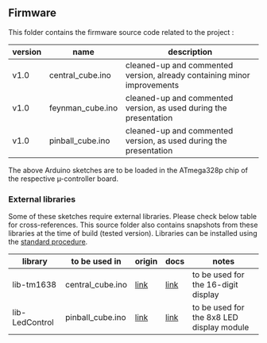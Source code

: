 ## Firmware

This folder contains the firmware source code related to the project :

version | name             | description
--------|------------------|------------------------------------------------------------------------
v1.0    | central_cube.ino | cleaned-up and commented version, already containing minor improvements
v1.0    | feynman_cube.ino | cleaned-up and commented version, as used during the presentation
v1.0    | pinball_cube.ino | cleaned-up and commented version, as used during the presentation

The above Arduino sketches are to be loaded in the ATmega328p chip of the respective µ-controller board.

### External libraries
Some of these sketches require external libraries. Please check below table for cross-references. This source folder also contains snapshots from these libraries at the time of build (tested version). Libraries can be installed using the [standard procedure](https://www.arduino.cc/en/Guide/Libraries).

library        | to be used in    | origin                                               | docs                                                     | notes
---------------|------------------|------------------------------------------------------|----------------------------------------------------------|------------------------------------
lib-tm1638     | central_cube.ino | [link](https://github.com/rjbatista/tm1638-library/) | [link](https://github.com/rjbatista/tm1638-library/wiki) | to be used for the 16-digit display
lib-LedControl | pinball_cube.ino | [link](https://github.com/wayoda/LedControl/)        | [link](http://wayoda.github.io/LedControl/)              | to be used for the 8x8 LED display module
